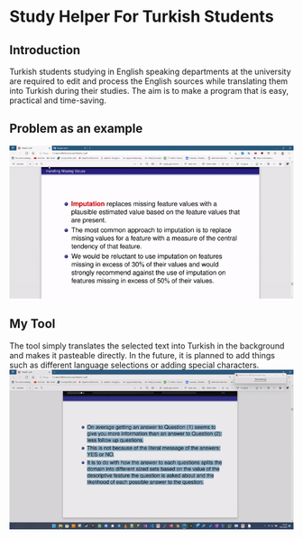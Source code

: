 # Study Helper For Turkish Students 

## Introduction
Turkish students studying in English speaking departments at the university are required
to edit and process the English sources while translating them into Turkish during their
studies. The aim is to make a program that is easy, practical and time-saving.

## Problem as an example
![alt text](https://github.com/emirhanbilge/WorkHelper/blob/main/exp1.gif)

## My Tool
The tool simply translates the selected text into Turkish in the background and makes it pasteable directly. In the future, it is planned to add things such as different language selections or adding special characters.
![alt text](https://github.com/emirhanbilge/WorkHelper/blob/main/exp2.gif)
